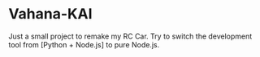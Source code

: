 # Vahana-KAI
Just a small project to remake my RC Car.  Try to switch the development tool from [Python + Node.js] to pure Node.js.
